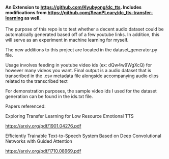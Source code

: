 #### An Extension to https://github.com/Kyubyong/dc_tts. Includes modifications from https://github.com/SeanPLeary/dc_tts-transfer-learning as well.


The purpose of this repo is to test whether a decent audio dataset could be automatically generated based off of a few youtube links. 
In addition, this will serve as an experiment in machine learning for myself. 

The new additions to this project are located in the dataset_generator.py file.

Usage involves feeding in youtube video ids (ex: dQw4w9WgXcQ) for however many videos you want. Final output is a audio dataset that is transcribed in the .csv metadata file alongside accompanying audio clips related to the transcribed text

For demonstration purposes, the sample video ids I used for the dataset generation can be found in the ids.txt file. 


Papers referenced: 

Exploring Transfer Learning for Low Resource
Emotional TTS

https://arxiv.org/pdf/1901.04276.pdf


Efficiently Trainable Text-to-Speech System Based on Deep Convolutional Networks with Guided Attention

https://arxiv.org/pdf/1710.08969.pdf
